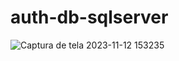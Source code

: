 # auth-db-sqlserver

![Captura de tela 2023-11-12 153235](https://github.com/rubenslyra/auth-db-sqlserver/assets/37023108/4c3e1569-ef22-45e8-a751-f6347e7cf65f)
